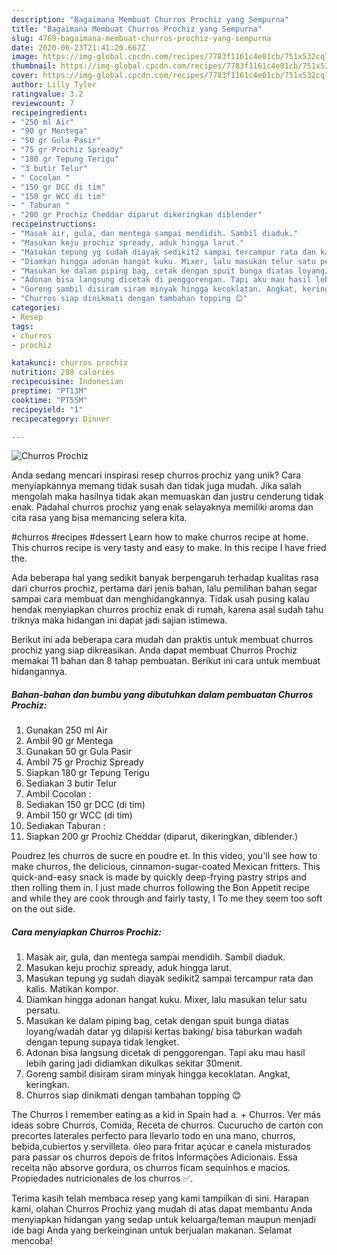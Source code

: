 ```yaml
---
description: "Bagaimana Membuat Churros Prochiz yang Sempurna"
title: "Bagaimana Membuat Churros Prochiz yang Sempurna"
slug: 4769-bagaimana-membuat-churros-prochiz-yang-sempurna
date: 2020-06-23T21:41:20.667Z
image: https://img-global.cpcdn.com/recipes/7783f1161c4e01cb/751x532cq70/churros-prochiz-foto-resep-utama.jpg
thumbnail: https://img-global.cpcdn.com/recipes/7783f1161c4e01cb/751x532cq70/churros-prochiz-foto-resep-utama.jpg
cover: https://img-global.cpcdn.com/recipes/7783f1161c4e01cb/751x532cq70/churros-prochiz-foto-resep-utama.jpg
author: Lilly Tyler
ratingvalue: 3.2
reviewcount: 7
recipeingredient:
- "250 ml Air"
- "90 gr Mentega"
- "50 gr Gula Pasir"
- "75 gr Prochiz Spready"
- "180 gr Tepung Terigu"
- "3 butir Telur"
- " Cocolan "
- "150 gr DCC di tim"
- "150 gr WCC di tim"
- " Taburan "
- "200 gr Prochiz Cheddar diparut dikeringkan diblender"
recipeinstructions:
- "Masak air, gula, dan mentega sampai mendidih. Sambil diaduk."
- "Masukan keju prochiz spready, aduk hingga larut."
- "Masukan tepung yg sudah diayak sedikit2 sampai tercampur rata dan kalis. Matikan kompor."
- "Diamkan hingga adonan hangat kuku. Mixer, lalu masukan telur satu persatu."
- "Masukan ke dalam piping bag, cetak dengan spuit bunga diatas loyang/wadah datar yg dilapisi kertas baking/ bisa taburkan wadah dengan tepung supaya tidak lengket."
- "Adonan bisa langsung dicetak di penggorengan. Tapi aku mau hasil lebih garing jadi didiamkan dikulkas sekitar 30menit."
- "Goreng sambil disiram siram minyak hingga kecoklatan. Angkat, keringkan."
- "Churros siap dinikmati dengan tambahan topping 😊"
categories:
- Resep
tags:
- churros
- prochiz

katakunci: churros prochiz 
nutrition: 288 calories
recipecuisine: Indonesian
preptime: "PT13M"
cooktime: "PT55M"
recipeyield: "1"
recipecategory: Dinner

---
```



![Churros Prochiz](https://img-global.cpcdn.com/recipes/7783f1161c4e01cb/751x532cq70/churros-prochiz-foto-resep-utama.jpg)

Anda sedang mencari inspirasi resep churros prochiz yang unik? Cara menyiapkannya memang tidak susah dan tidak juga mudah. Jika salah mengolah maka hasilnya tidak akan memuaskan dan justru cenderung tidak enak. Padahal churros prochiz yang enak selayaknya memiliki aroma dan cita rasa yang bisa memancing selera kita.

#churros #recipes #dessert Learn how to make churros recipe at home. This churros recipe is very tasty and easy to make. In this recipe I have fried the.

Ada beberapa hal yang sedikit banyak berpengaruh terhadap kualitas rasa dari churros prochiz, pertama dari jenis bahan, lalu pemilihan bahan segar sampai cara membuat dan menghidangkannya. Tidak usah pusing kalau hendak menyiapkan churros prochiz enak di rumah, karena asal sudah tahu triknya maka hidangan ini dapat jadi sajian istimewa.


Berikut ini ada beberapa cara mudah dan praktis untuk membuat churros prochiz yang siap dikreasikan. Anda dapat membuat Churros Prochiz memakai 11 bahan dan 8 tahap pembuatan. Berikut ini cara untuk membuat hidangannya.

<!--inarticleads1-->

##### Bahan-bahan dan bumbu yang dibutuhkan dalam pembuatan Churros Prochiz:

1. Gunakan 250 ml Air
1. Ambil 90 gr Mentega
1. Gunakan 50 gr Gula Pasir
1. Ambil 75 gr Prochiz Spready
1. Siapkan 180 gr Tepung Terigu
1. Sediakan 3 butir Telur
1. Ambil  Cocolan :
1. Sediakan 150 gr DCC (di tim)
1. Ambil 150 gr WCC (di tim)
1. Sediakan  Taburan :
1. Siapkan 200 gr Prochiz Cheddar (diparut, dikeringkan, diblender.)


Poudrez les churros de sucre en poudre et. In this video, you&#39;ll see how to make churros, the delicious, cinnamon-sugar-coated Mexican fritters. This quick-and-easy snack is made by quickly deep-frying pastry strips and then rolling them in. I just made churros following the Bon Appetit recipe and while they are cook through and fairly tasty, I To me they seem too soft on the out side. 

<!--inarticleads2-->

##### Cara menyiapkan Churros Prochiz:

1. Masak air, gula, dan mentega sampai mendidih. Sambil diaduk.
1. Masukan keju prochiz spready, aduk hingga larut.
1. Masukan tepung yg sudah diayak sedikit2 sampai tercampur rata dan kalis. Matikan kompor.
1. Diamkan hingga adonan hangat kuku. Mixer, lalu masukan telur satu persatu.
1. Masukan ke dalam piping bag, cetak dengan spuit bunga diatas loyang/wadah datar yg dilapisi kertas baking/ bisa taburkan wadah dengan tepung supaya tidak lengket.
1. Adonan bisa langsung dicetak di penggorengan. Tapi aku mau hasil lebih garing jadi didiamkan dikulkas sekitar 30menit.
1. Goreng sambil disiram siram minyak hingga kecoklatan. Angkat, keringkan.
1. Churros siap dinikmati dengan tambahan topping 😊


The Churros I remember eating as a kid in Spain had a. + Churros. Ver más ideas sobre Churros, Comida, Receta de churros. Cucurucho de cartón con precortes laterales perfecto para llevarlo todo en una mano, churros, bebida,cubiertos y servilleta. óleo para fritar açúcar e canela misturados para passar os churros depois de fritos Informações Adicionais. Essa receita não absorve gordura, os churros ficam sequinhos e macios. Propiedades nutricionales de los churros ✅. 

Terima kasih telah membaca resep yang kami tampilkan di sini. Harapan kami, olahan Churros Prochiz yang mudah di atas dapat membantu Anda menyiapkan hidangan yang sedap untuk keluarga/teman maupun menjadi ide bagi Anda yang berkeinginan untuk berjualan makanan. Selamat mencoba!
